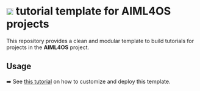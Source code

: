 # <img height="18" width="18" src="https://fr.m.wikipedia.org/wiki/Fichier:R_logo.svg" /> tutorial template for AIML4OS projects

This repository provides a clean and modular template to build tutorials for projects in the **AIML4OS** project.

## Usage

➡️ See [this tutorial](https://inseefrlab.github.io/formation-starting-pack/) on how to customize and deploy this template.
